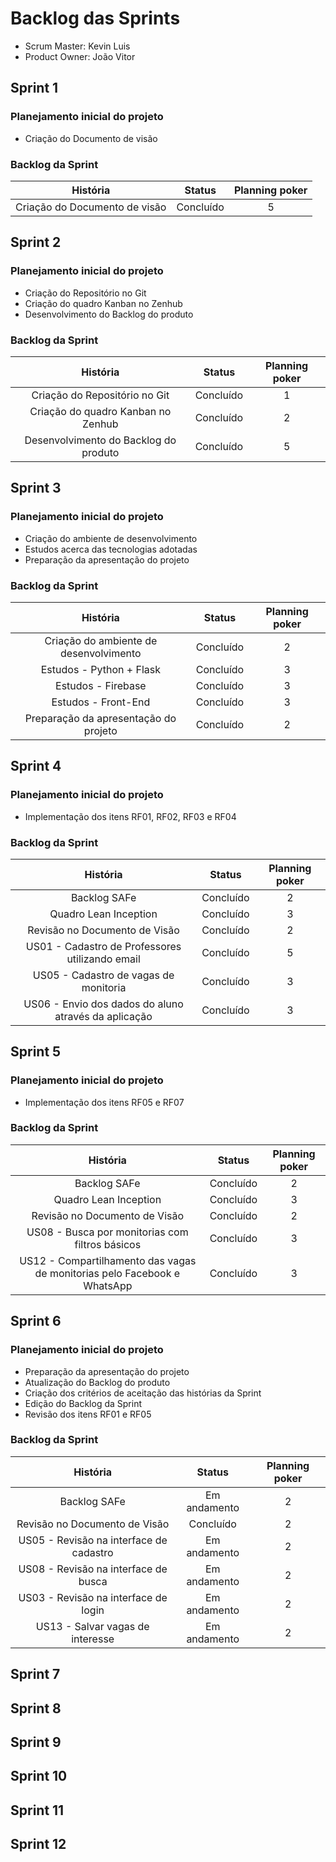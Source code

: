 # Backlog das Sprints

- Scrum Master: Kevin Luis
- Product Owner: João Vitor

## Sprint 1

### Planejamento inicial do projeto
- Criação do Documento de visão

### Backlog da Sprint
|História|Status|Planning poker|
|:--:|:--:|:--:|
| Criação do Documento de visão | Concluído | 5 |

## Sprint 2

### Planejamento inicial do projeto
- Criação do Repositório no Git
- Criação do quadro Kanban no Zenhub
- Desenvolvimento do Backlog do produto

### Backlog da Sprint
|História|Status|Planning poker|
|:--:|:--:|:--:|
| Criação do Repositório no Git | Concluído | 1 |
| Criação do quadro Kanban no Zenhub | Concluído | 2 |
| Desenvolvimento do Backlog do produto | Concluído | 5 |

## Sprint 3

### Planejamento inicial do projeto
- Criação do ambiente de desenvolvimento
- Estudos acerca das tecnologias adotadas
- Preparação da apresentação do projeto

### Backlog da Sprint
|História|Status|Planning poker|
|:--:|:--:|:--:|
| Criação do ambiente de desenvolvimento | Concluído | 2 |
| Estudos - Python + Flask | Concluído | 3 |
| Estudos - Firebase | Concluído | 3 |
| Estudos - Front-End | Concluído | 3 |
| Preparação da apresentação do projeto | Concluído | 2 |

## Sprint 4

### Planejamento inicial do projeto
- Implementação dos itens RF01, RF02, RF03 e RF04

### Backlog da Sprint
|História|Status|Planning poker|
|:--:|:--:|:--:|
| Backlog SAFe | Concluído | 2 |
| Quadro Lean Inception | Concluído | 3 |
| Revisão no Documento de Visão | Concluído | 2 |
| US01 - Cadastro de Professores utilizando email | Concluído | 5 |
| US05 - Cadastro de vagas de monitoria | Concluído | 3 |
| US06 - Envio dos dados do aluno através da aplicação | Concluído | 3 |

## Sprint 5

### Planejamento inicial do projeto
- Implementação dos itens RF05 e RF07

### Backlog da Sprint
|História|Status|Planning poker|
|:--:|:--:|:--:|
| Backlog SAFe | Concluído | 2 |
| Quadro Lean Inception | Concluído | 3 |
| Revisão no Documento de Visão | Concluído | 2 |
| US08 - Busca por monitorias com filtros básicos | Concluído | 3 |
| US12 - Compartilhamento das vagas de monitorias pelo Facebook e WhatsApp | Concluído | 3 |

## Sprint 6

### Planejamento inicial do projeto
- Preparação da apresentação do projeto
- Atualização do Backlog do produto
- Criação dos critérios de aceitação das histórias da Sprint
- Edição do Backlog da Sprint
- Revisão dos itens RF01 e RF05

### Backlog da Sprint
|História|Status|Planning poker|
|:--:|:--:|:--:|
| Backlog SAFe | Em andamento | 2 |
| Revisão no Documento de Visão | Concluído | 2 |
| US05 - Revisão na interface de cadastro | Em andamento | 2 |
| US08 - Revisão na interface de busca | Em andamento | 2 |
| US03 - Revisão na interface de login | Em andamento | 2 |
| US13 - Salvar vagas de interesse | Em andamento | 2 |

## Sprint 7

## Sprint 8

## Sprint 9

## Sprint 10

## Sprint 11

## Sprint 12